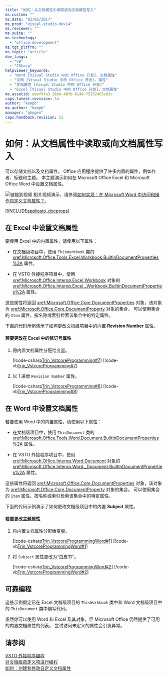 ```yaml
---
title: "如何：从文档属性中读取或向文档属性写入"
ms.custom: ""
ms.date: "02/02/2017"
ms.prod: "visual-studio-dev14"
ms.reviewer: ""
ms.suite: ""
ms.technology: 
  - "office-development"
ms.tgt_pltfrm: ""
ms.topic: "article"
dev_langs: 
  - "VB"
  - "CSharp"
helpviewer_keywords: 
  - "Word [Visual Studio 中的 Office 开发]，文档属性"
  - "文档 [Visual Studio 中的 Office 开发]，属性"
  - "文档属性 [Visual Studio 中的 Office 开发]"
  - "Excel [Visual Studio 中的 Office 开发]，文档属性"
ms.assetid: e9ef9fa3-36b9-48fb-8148-f5152463c03c
caps.latest.revision: 54
author: "kempb"
ms.author: "kempb"
manager: "ghogen"
caps.handback.revision: 53
---
```

# 如何：从文档属性中读取或向文档属性写入
  可以存储文档以及文档属性。 Office 应用程序提供了许多内置的属性，例如作者、标题和主题。 本主题演示如何在 Microsoft Office Excel 和 Microsoft Office Word 中设置文档属性。  
  
 ![链接到视频](~/docs/data-tools/media/playvideo.gif "链接到视频") 相关视频演示，请参阅[如何实现：在 Microsoft Word 中访问和操作自定义文档属性？](http://go.microsoft.com/fwlink/?LinkId=136772)。  
  
 [!INCLUDE[appliesto_docprops](../vsto/includes/appliesto-docprops-md.md)]  
  
## 在 Excel 中设置文档属性  
 要使用 Excel 中的内置属性，请使用以下属性：  
  
-   在文档级项目中，使用 `ThisWorkbook` 类的 <xref:Microsoft.Office.Tools.Excel.Workbook.BuiltinDocumentProperties%2A> 属性。  
  
-   在 VSTO 外接程序项目中，使用 <xref:Microsoft.Office.Interop.Excel.Workbook> 对象的 <xref:Microsoft.Office.Interop.Excel._Workbook.BuiltinDocumentProperties%2A> 属性。  
  
 这些属性将返回 <xref:Microsoft.Office.Core.DocumentProperties> 对象，该对象为 <xref:Microsoft.Office.Core.DocumentProperty> 对象的集合。 可以使用集合的 `Item` 属性，按名称或索引检索该集合中的特定属性。  
  
 下面的代码示例演示了如何更改文档级项目中的内置 **Revision Number** 属性。  
  
#### 若要更改在 Excel 中的修订号属性  
  
1.  将内置文档属性分配给变量。  
  
     [!code-csharp[Trin_VstcoreProgramming#7](../snippets/csharp/VS_Snippets_OfficeSP/Trin_VstcoreProgramming/CS/ThisWorkbook.cs#7)]
     [!code-vb[Trin_VstcoreProgramming#7](../snippets/visualbasic/VS_Snippets_OfficeSP/Trin_VstcoreProgramming/VB/ThisWorkbook.vb#7)]  
  
2.  以 1 递增 `Revision Number` 属性。  
  
     [!code-csharp[Trin_VstcoreProgramming#8](../snippets/csharp/VS_Snippets_OfficeSP/Trin_VstcoreProgramming/CS/ThisWorkbook.cs#8)]
     [!code-vb[Trin_VstcoreProgramming#8](../snippets/visualbasic/VS_Snippets_OfficeSP/Trin_VstcoreProgramming/VB/ThisWorkbook.vb#8)]  
  
## 在 Word 中设置文档属性  
 若要使用 Word 中的内置属性，请使用以下属性：  
  
-   在文档级项目中，使用 `ThisDocument` 类的 <xref:Microsoft.Office.Tools.Word.Document.BuiltInDocumentProperties%2A> 属性。  
  
-   在 VSTO 外接程序项目中，使用 <xref:Microsoft.Office.Interop.Word.Document> 对象的 <xref:Microsoft.Office.Interop.Word._Document.BuiltInDocumentProperties%2A> 属性。  
  
 这些属性将返回 <xref:Microsoft.Office.Core.DocumentProperties> 对象，该对象为 <xref:Microsoft.Office.Core.DocumentProperty> 对象的集合。 可以使用集合的 `Item` 属性，按名称或索引检索该集合中的特定属性。  
  
 下面的代码示例演示了如何更改文档级项目中的内置 **Subject** 属性。  
  
#### 若要更改主题属性  
  
1.  将内置文档属性分配给变量。  
  
     [!code-csharp[Trin_VstcoreProgrammingWord#1](../snippets/csharp/VS_Snippets_OfficeSP/Trin_VstcoreProgrammingWord/CS/ThisDocument.cs#1)]
     [!code-vb[Trin_VstcoreProgrammingWord#1](../snippets/visualbasic/VS_Snippets_OfficeSP/Trin_VstcoreProgrammingWord/VB/ThisDocument.vb#1)]  
  
2.  将 `Subject` 属性更改为“白皮书”。  
  
     [!code-csharp[Trin_VstcoreProgrammingWord#2](../snippets/csharp/VS_Snippets_OfficeSP/Trin_VstcoreProgrammingWord/CS/ThisDocument.cs#2)]
     [!code-vb[Trin_VstcoreProgrammingWord#2](../snippets/visualbasic/VS_Snippets_OfficeSP/Trin_VstcoreProgrammingWord/VB/ThisDocument.vb#2)]  
  
## 可靠编程  
 这些示例假定已在 Excel 文档级项目的 `ThisWorkbook` 类中和 Word 文档级项目中的 `ThisDocument` 类中编写代码。  
  
 虽然你可以使用 Word 和 Excel 及其对象，但 Microsoft Office 仍然提供了可用的内置文档属性的列表。 尝试访问未定义的属性会引发异常。  
  
## 请参阅  
 [VSTO 外接程序编程](../vsto/programming-vsto-add-ins.md)   
 [对文档级自定义项进行编程](../vsto/programming-document-level-customizations.md)   
 [如何：创建和修改自定义文档属性](../vsto/how-to-create-and-modify-custom-document-properties.md)  
  
  